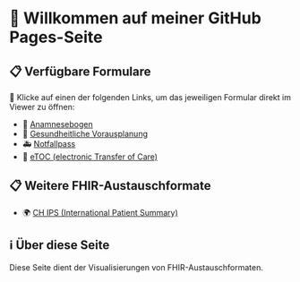 # 📌 Willkommen auf meiner GitHub Pages-Seite

## 📋 Verfügbare Formulare

🔗 Klicke auf einen der folgenden Links, um das jeweiligen Formular direkt im Viewer zu öffnen:

- 🏥 [Anamnesebogen](https://lhncbc.github.io/questionnaire-viewer/?q=https://pjolo.github.io/FHIR-Showcase/anamnesebogen.json)
- 📝 [Gesundheitliche Vorausplanung](https://lhncbc.github.io/questionnaire-viewer/?q=https://pjolo.github.io/FHIR-Showcase/gesundheitlicheVorausplanung.json)
- 🚑 [Notfallpass](https://lhncbc.github.io/questionnaire-viewer/?q=https://pjolo.github.io/FHIR-Showcase/notfallpass.json)
- 📄 [eTOC (electronic Transfer of Care)](https://lhncbc.github.io/questionnaire-viewer/?q=https://pjolo.github.io/FHIR-Showcase/eTOC.json)

## 📋 Weitere FHIR-Austauschformate
- 🌍 [CH IPS (International Patient Summary)](https://pjolo.github.io/FHIR-Showcase/CH_IPS.html)

## ℹ️ Über diese Seite

Diese Seite dient der Visualisierungen von FHIR-Austauschformaten.


 
